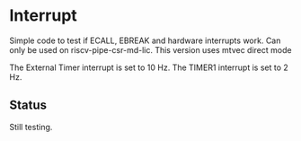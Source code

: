 # Interrupt

Simple code to test if ECALL, EBREAK and
hardware interrupts work.
Can only be used on riscv-pipe-csr-md-lic.
This version uses mtvec direct mode

The External Timer interrupt is set to 10 Hz.
The TIMER1 interrupt is set to 2 Hz.

## Status

Still testing.
